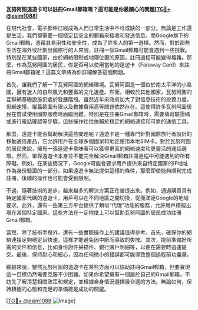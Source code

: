 **瓦努阿图遠遊卡可以註冊Gmail郵箱嗎？這可能是你最關心的問題[[TG💪+ @esim1088](https://t.me/s/esim1088)]**

在現代社會，電子郵件已經成為人們日常生活中不可或缺的一部分。無論是工作還是生活，我們都需要一個穩定且安全的郵箱來接收和發送信息。而Google旗下的Gmail郵箱，憑藉其易用性和安全性，成為了許多人的第一選擇。然而，對於那些生活在海外或計劃出國旅行的人來說，註冊一個Gmail郵箱可能會遇到一些挑戰。特別是在某些國家，由於網絡限制或地理位置的原因，註冊過程可能變得複雜。那麼，作為瓦努阿圖的居民，你是否可以使用當地的遠遊卡（Faraway Card）來註冊Gmail郵箱呢？這篇文章將為你詳細解答這個問題。

首先，讓我們了解一下瓦努阿圖的網絡環境。瓦努阿圖是一個位於南太平洋的小島國，擁有迷人的自然風光和豐富的文化遺產。然而，相較於其他國家，瓦努阿圖的互聯網基礎設施仍處於發展階段。雖然近年來政府加大了對信息技術的投資力度，但網速慢、覆蓋範圍有限以及數據費用高等問題依然存在。這使得許多瓦努阿圖居民在嘗試使用國際服務時面臨困難。特別是在註冊Gmail郵箱時，需要填寫驗證碼或進行電話確認等步驟，這些操作往往依賴於穩定的網絡連接和可靠的通信工具。

那麼，遠遊卡能否幫助解決這些問題呢？遠遊卡是一種專門針對國際旅行者設計的移動通信產品，它允許用戶在全球多個國家和地区使用本地SIM卡。對於瓦努阿圖的居民來說，擁有一張遠遊卡意味著可以獲得更高的網絡速度和更靈活的通話選項。然而，單靠遠遊卡本身並不能完全解決Gmail郵箱註冊過程中可能遇到的所有障礙。例如，在某些情況下，Google可能會要求用戶提供來自特定國家的IP地址作為身份驗證的一部分。如果遠遊卡無法提供這樣的條件，那麼即使能夠順利完成註冊，後續的操作也可能會受到限制。

不過，隨著技術的進步，越來越多的解決方案正在被提出來。例如，通過購買具有特定國家代碼的遠遊卡，用戶可以在不同地區之間切換，從而滿足Google的地域要求。此外，還有一些第三方平台提供了類似“代理”功能的服務，允許用戶模擬出現在某個特定國家。這些方法在一定程度上可以幫助瓦努阿圖的居民成功註冊Gmail郵箱。

當然，除了技術手段外，還有一些實際操作上的建議值得參考。首先，確保你的網絡連接足夠穩定且快速，這樣才能避免因中斷而導致的失敗。其次，提前準備好所需的文件和信息，比如身份證件掃描件、銀行賬戶明細等，以便在需要時迅速提交。最後，保持耐心和細心，因為任何微小的錯誤都可能導致整個過程前功盡棄。

總結來說，雖然瓦努阿圖的遠遊卡在某些方面可以協助註冊Gmail郵箱，但要實現這一目標仍然需要克服不少困難。如果你希望擁有一個屬於自己的Gmail郵箱，不妨先了解清楚相關政策和規定，並根據自身情況選擇最合適的方法。無論如何，保持積極的心態和充足的準備總是成功的關鍵。

[[TG💪+ @esim1088](https://t.me/s/esim1088) ![Image](https://i.postimg.cc/4NQfJmqS/Snipaste-2025-05-13-00-14-12.png)]